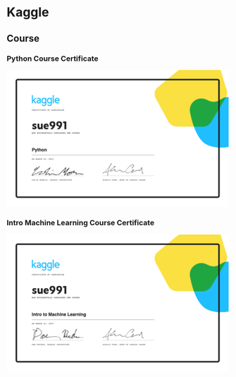 # Kaggle

## Course

### Python Course Certificate
![image](img/sue991_Python.png)

### Intro Machine Learning Course Certificate
![image](img/sue991_intro_Machine_Learning.png)